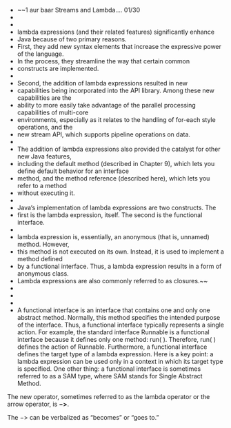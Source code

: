 * ~~1 aur baar Streams and Lambda.... 01/30
* 
* 
* lambda expressions (and their related features) significantly enhance
* Java because of two primary reasons. 
* First, they add new syntax elements that increase the expressive power of the language. 
* In the process, they streamline the way that certain common
* constructs are implemented. 
* 
* Second, the addition of lambda expressions resulted in new
* capabilities being incorporated into the API library. Among these new capabilities are the
* ability to more easily take advantage of the parallel processing capabilities of multi-core
* environments, especially as it relates to the handling of for-each style operations, and the
* new stream API, which supports pipeline operations on data. 
* 
* The addition of lambda expressions also provided the catalyst for other new Java features, 
* including the default method (described in Chapter 9), which lets you define default behavior for an interface
* method, and the method reference (described here), which lets you refer to a method
* without executing it.
* 
* Java’s implementation of lambda expressions are two constructs. The
* first is the lambda expression, itself. The second is the functional interface.
* 
* lambda expression is, essentially, an anonymous (that is, unnamed) method. However,
* this method is not executed on its own. Instead, it is used to implement a method defined
* by a functional interface. Thus, a lambda expression results in a form of anonymous class.
* Lambda expressions are also commonly referred to as closures.~~
* 
* 
* 
* A functional interface is an interface that contains one and only one abstract method.
  Normally, this method specifies the intended purpose of the interface. Thus, a functional
  interface typically represents a single action. For example, the standard interface Runnable is
  a functional interface because it defines only one method: run( ). Therefore, run( ) defines
  the action of Runnable. Furthermore, a functional interface defines the target type of a lambda
  expression. Here is a key point: a lambda expression can be used only in a context in which
  its target type is specified. One other thing: a functional interface is sometimes referred to as
  a SAM type, where SAM stands for Single Abstract Method.

The new operator, sometimes referred to as the lambda operator or the arrow operator, is **−>**.

The −> can be verbalized as “becomes” or “goes to.”